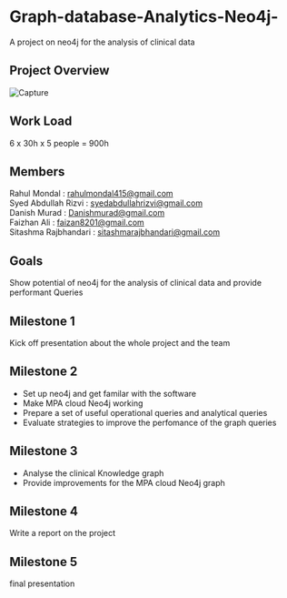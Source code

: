 # Graph-database-Analytics-Neo4j-
A project on neo4j for the analysis of clinical data

## Project Overview
![Capture](https://user-images.githubusercontent.com/25837077/101286417-b85e6100-37ea-11eb-8aa3-16d2d2756dac.PNG)

## Work Load
6 x 30h x 5 people = 900h

## Members
Rahul Mondal : rahulmondal415@gmail.com <br/>
Syed Abdullah Rizvi : syedabdullahrizvi@gmail.com<br/>
Danish Murad : Danishmurad@gmail.com <br/>
Faizhan Ali : faizan8201@gmail.com <br/>
Sitashma Rajbhandari : sitashmarajbhandari@gmail.com <br/>

## Goals
Show potential of neo4j for the analysis of clinical data and provide performant Queries

## Milestone 1
Kick off presentation about the whole project and the team

## Milestone 2
* Set up neo4j and get familar with the software
* Make MPA cloud Neo4j working
* Prepare a set of useful operational queries and analytical queries
* Evaluate strategies to improve the perfomance of the graph queries

## Milestone 3
* Analyse the clinical Knowledge graph
* Provide improvements for the MPA cloud Neo4j graph

## Milestone 4
Write a report on the project

## Milestone 5
final presentation






